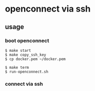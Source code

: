 # openconnect via ssh

## usage

### boot openconnect

```
$ make start
$ make copy_ssh_key
$ cp docker.pem ~/docker.pem
```

```
$ make term
$ run-openconnect.sh
```

### connect via ssh

